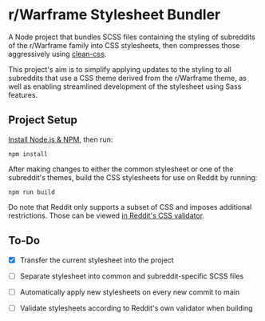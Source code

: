 # r/Warframe Stylesheet Bundler

A Node project that bundles SCSS files containing the styling of subreddits of the r/Warframe family into CSS stylesheets, then compresses those aggressively using [clean-css](https://github.com/clean-css/clean-css). 

This project's aim is to simplify applying updates to the styling to all subreddits that use a CSS theme derived from the r/Warframe theme, as well as enabling streamlined development of the stylesheet using Sass features.

## Project Setup

[Install Node.js & NPM](https://docs.npmjs.com/downloading-and-installing-node-js-and-npm), then run: 

```npm install```

After making changes to either the common stylesheet or one of the subreddit's themes, build the CSS stylesheets for use on Reddit by running: 

```npm run build```

Do note that Reddit only supports a subset of CSS and imposes additional restrictions. Those can be viewed [in Reddit's CSS validator](https://github.com/reddit-archive/reddit/blob/master/r2/r2/lib/cssfilter.py).

## To-Do

- [x] Transfer the current stylesheet into the project

- [ ] Separate stylesheet into common and subreddit-specific SCSS files

- [ ] Automatically apply new stylesheets on every new commit to main

- [ ] Validate stylesheets according to Reddit's own validator when building